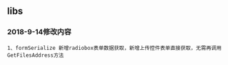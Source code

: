 ## libs


### 2018-9-14修改内容
~~~
1、formSerialize 新增radiobox表单数据获取，新增上传控件表单直接获取，无需再调用 GetFilesAddress方法

